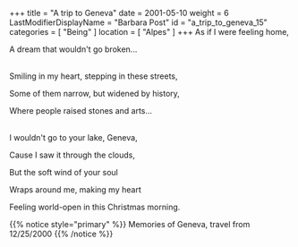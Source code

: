 +++
title = "A trip to Geneva"
date = 2001-05-10
weight = 6
LastModifierDisplayName = "Barbara Post"
id = "a_trip_to_geneva_15"
categories = [ "Being" ]
location = [ "Alpes" ]
+++
As if I were feeling home,

A dream that wouldn't go broken...

 \
Smiling in my heart, stepping in these streets,

Some of them narrow, but widened by history,

Where people raised stones and arts...

 \
I wouldn't go to your lake, Geneva,

Cause I saw it through the clouds,

But the soft wind of your soul

Wraps around me, making my heart

Feeling world-open in this Christmas morning.

{{% notice style="primary" %}}
Memories of Geneva, travel from 12/25/2000
{{% /notice %}}
